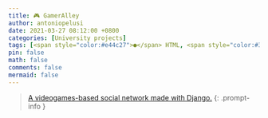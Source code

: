 ```yaml
---
title: 🎮 GamerAlley
author: antoniopelusi
date: 2021-03-27 08:12:00 +0800
categories: [University projects]
tags: [<span style="color:#e44c27">●</span> HTML, <span style="color:#3573a6">●</span> Python, <span style="color:#f1e15a">●</span> JavaScript, <span style="color:#543e7c">●</span> CSS, <span style="color:#394d54">●</span> Dockerfile]
pin: false
math: false
comments: false
mermaid: false
---
```


[GithubLink]: https://github.com/antoniopelusi/GamerAlley

> [A videogames-based social network made with Django.][GithubLink]
{: .prompt-info }